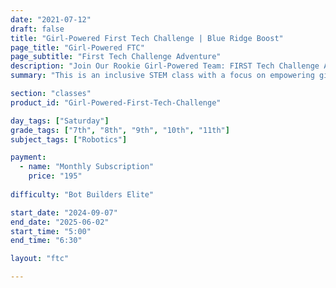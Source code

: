 ```yaml
---
date: "2021-07-12"
draft: false
title: "Girl-Powered First Tech Challenge | Blue Ridge Boost"
page_title: "Girl-Powered FTC"
page_subtitle: "First Tech Challenge Adventure"
description: "Join Our Rookie Girl-Powered Team: FIRST Tech Challenge Adventure Awaits!"
summary: "This is an inclusive STEM class with a focus on empowering girls. While all genders are welcome and encouraged to participate, we strive to maintain a majority female enrollment to address historical underrepresentation in STEM fields. Our goal is to create a supportive environment that inspires girls to explore and excel in science, technology, engineering, and mathematics."

section: "classes"
product_id: "Girl-Powered-First-Tech-Challenge"

day_tags: ["Saturday"]
grade_tags: ["7th", "8th", "9th", "10th", "11th"]
subject_tags: ["Robotics"]

payment:
  - name: "Monthly Subscription"
    price: "195"
  
difficulty: "Bot Builders Elite"

start_date: "2024-09-07"
end_date: "2025-06-02"
start_time: "5:00"
end_time: "6:30"

layout: "ftc"

---
```

